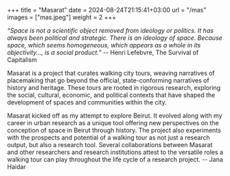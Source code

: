 +++
title = "Masarat"
date = 2024-08-24T21:15:41+03:00
url = "/mas"
images = ["mas.jpeg"]
weight = 2
+++

*“Space is not a scientific object removed from ideology or politics. It has always been political and strategic. There is an ideology of space. Because space, which seems homogeneous, which appears as a whole in its objectivity…, is a social product.”* -- Henri Lefebvre, The Survival of Capitalism

Masarat is a project that curates walking city tours, weaving narratives of placemaking that go beyond the official, state-conforming narratives of history and heritage. These tours are rooted in rigorous research, exploring the social, cultural, economic, and political contexts that have shaped the development of spaces and communities within the city.

Masarat kicked off as my attempt to explore Beirut. It evolved along with my career in urban research as a unique tool offering new perspectives on the conception of space in Beirut through history. The project also experiments with the prospects and potential of a walking tour as not just a research output, but also a research tool. Several collaborations between Masarat and other researchers and research institutions attest to the versatile roles a walking tour can play throughout the life cycle of a research project. -- Jana Haidar


